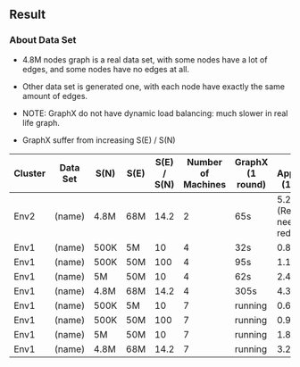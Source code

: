## Result

###  About Data Set
+ 4.8M nodes graph is a real data set, with some nodes have a lot of edges, and some nodes have no edges at all.
+ Other data set is generated one, with each node have exactly the same amount of edges.




+ NOTE: GraphX do not have dynamic load balancing: much slower in real life graph.
+ GraphX suffer from increasing S(E) / S(N)

| Cluster | Data Set | S(N) | S(E) | S(E) / S(N) | Number of Machines | GraphX (1 round) | Our Application (1 round)        |
|---------|----------|------|------|-------------|--------------------|------------------|----------------------------------|
| Env2    | (name)   | 4.8M | 68M  | 14.2        | 2                  | 65s              | 5.2s (Result lost, need to redo) |
| Env1    | (name)   | 500K | 5M   | 10          | 4                  | 32s              | 0.88s                            |
| Env1    | (name)   | 500K | 50M  | 100         | 4                  | 95s              | 1.18s                            |
| Env1    | (name)   | 5M   | 50M  | 10          | 4                  | 62s              | 2.45s                            |
| Env1    | (name)   | 4.8M | 68M  | 14.2        | 4                  | 305s             | 4.31s                            |
| Env1    | (name)   | 500K | 5M   | 10          | 7                  | running          | 0.65s                            |
| Env1    | (name)   | 500K | 50M  | 100         | 7                  | running          | 0.95s                            |
| Env1    | (name)   | 5M   | 50M  | 10          | 7                  | running          | 1.88s                            |
| Env1    | (name)   | 4.8M | 68M  | 14.2        | 7                  | running          | 3.25s                            |